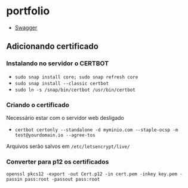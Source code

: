 # portfolio

- [Swagger](http://localhost:8080/swagger-ui/)

## Adicionando certificado

### Instalando no servidor o CERTBOT

- `sudo snap install core; sudo snap refresh core`
- `sudo snap install --classic certbot`
- `sudo ln -s /snap/bin/certbot /usr/bin/certbot`

### Criando o certificado

Necessário estar com o servidor web desligado

- `certbot certonly --standalone -d myminio.com --staple-ocsp -m test@yourdomain.io --agree-tos`

Arquivos serão salvos em `/etc/letsencrypt/live/`

### Converter para p12 os certificados

`openssl pkcs12 -export -out Cert.p12 -in cert.pem -inkey key.pem -passin pass:root -passout pass:root`
